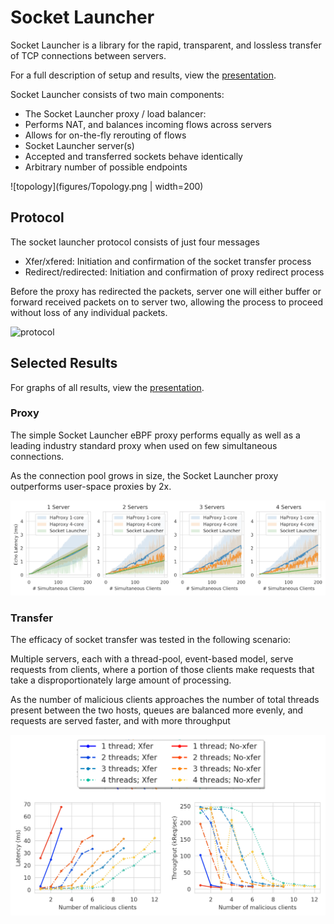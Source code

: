 # Socket Launcher
Socket Launcher is a library for the rapid, transparent, and lossless transfer
of TCP connections between servers.

For a full description of setup and results, view the [presentation](Presentation.pdf).

Socket Launcher consists of two main components:
* The Socket Launcher proxy / load balancer:
 * Performs NAT, and balances incoming flows across servers
 * Allows for on-the-fly rerouting of flows
* Socket Launcher server(s)
 * Accepted and transferred sockets behave identically
 * Arbitrary number of possible endpoints

 ![topology](figures/Topology.png | width=200)

## Protocol

The socket launcher protocol consists of just four messages

* Xfer/xfered: Initiation and confirmation of the socket transfer process
* Redirect/redirected: Initiation and confirmation of proxy redirect process

Before the proxy has redirected the packets, server one will either buffer or
forward received packets on to server two, allowing the process to
proceed without loss of any individual packets.

![protocol](figures/Protocool.png)

## Selected Results

For graphs of all results, view the [presentation](Presentation.pdf).

### Proxy
The simple Socket Launcher eBPF proxy performs equally as well as a leading
industry standard proxy when used on few simultaneous connections.

As the connection pool grows in size, the Socket Launcher proxy
outperforms user-space proxies by 2x.

![proxy performance](figures/ProxyPerformance.png)

### Transfer
The efficacy of socket transfer was tested in the following scenario:

Multiple servers, each with a thread-pool, event-based model, serve
requests from clients, where a portion of those clients make
requests that take a disproportionately large amount of processing.

As the number of malicious clients approaches the number of total
threads present between the two hosts, queues are balanced more
evenly, and requests are served faster, and with more throughput

![transfer performance](figures/TransferPerformance.png)
